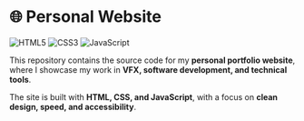 # 🌐 Personal Website

![HTML5](https://img.shields.io/badge/HTML5-E34F26?style=for-the-badge&logo=html5&logoColor=white)
![CSS3](https://img.shields.io/badge/CSS3-1572B6?style=for-the-badge&logo=css3&logoColor=white)
![JavaScript](https://img.shields.io/badge/JavaScript-F7DF1E?style=for-the-badge&logo=javascript&logoColor=black)

This repository contains the source code for my **personal portfolio website**, where I showcase my work in **VFX, software development, and technical tools**.  

The site is built with **HTML, CSS, and JavaScript**, with a focus on **clean design, speed, and accessibility**.  


